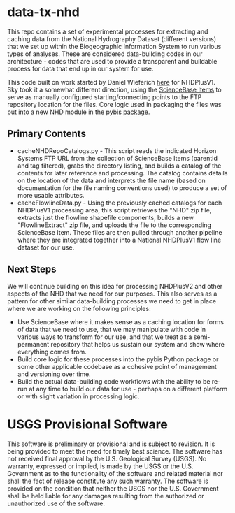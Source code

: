 # data-tx-nhd

This repo contains a set of experimental processes for extracting and caching data from the National Hydrography Dataset (different versions) that we set up within the Biogeographic Information System to run various types of analyses. These are considered data-building codes in our architecture - codes that are used to provide a transparent and buildable process for data that end up in our system for use.

This code built on work started by Daniel Wieferich [here](https://github.com/dwief-usgs/BCB_Ipython_Notebooks/blob/master/NHDPlusV1_Into_SB.ipynb) for NHDPlusV1. Sky took it a somewhat different direction, using the [ScienceBase Items](https://www.sciencebase.gov/catalog/items?parentId=5644f3c1e4b0aafbcd0188f1&filter=tags%3DNHDPlusV1) to serve as manually configured starting/connecting points to the FTP repository location for the files. Core logic used in packaging the files was put into a new NHD module in the [pybis package](https://github.com/usgs-bis/pybis).

## Primary Contents

* cacheNHDRepoCatalogs.py - This script reads the indicated Horizon Systems FTP URL from the collection of ScienceBase Items (parentId and tag filtered), grabs the directory listing, and builds a catalog of the contents for later reference and processing. The catalog contains details on the location of the data and interprets the file name (based on documentation for the file naming conventions used) to produce a set of more usable attributes.
* cacheFlowlineData.py - Using the previously cached catalogs for each NHDPlusV1 processing area, this script retrieves the "NHD" zip file, extracts just the flowline shapefile components, builds a new "FlowlineExtract" zip file, and uploads the file to the corresponding ScienceBase Item. These files are then pulled through another pipeline where they are integrated together into a National NHDPlusV1 flow line dataset for our use.

## Next Steps
We will continue building on this idea for processing NHDPlusV2 and other aspects of the NHD that we need for our purposes. This also serves as a pattern for other similar data-building processes we need to get in place where we are working on the following principles:
* Use ScienceBase where it makes sense as a caching location for forms of data that we need to use, that we may manipulate with code in various ways to transform for our use, and that we treat as a semi-permanent repository that helps us sustain our system and show where everything comes from.
* Build core logic for these processes into the pybis Python package or some other applicable codebase as a cohesive point of management and versioning over time.
* Build the actual data-building code workflows with the ability to be re-run at any time to build our data for use - perhaps on a different platform or with slight variation in processing logic.

# USGS Provisional Software
This software is preliminary or provisional and is subject to revision. It is being provided to meet the need for timely best science. The software has not received final approval by the U.S. Geological Survey (USGS). No warranty, expressed or implied, is made by the USGS or the U.S. Government as to the functionality of the software and related material nor shall the fact of release constitute any such warranty. The software is provided on the condition that neither the USGS nor the U.S. Government shall be held liable for any damages resulting from the authorized or unauthorized use of the software.